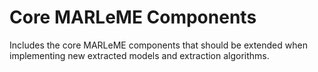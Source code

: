 # Core MARLeME Components

Includes the core MARLeME components that should be extended when implementing new extracted models and extraction algorithms.